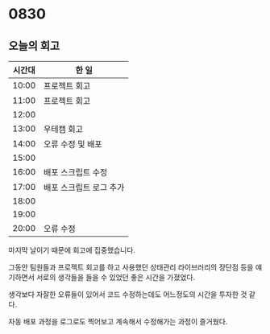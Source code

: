 # 0830

## 오늘의 회고

| 시간대 | 한 일                   |
| ------ | ----------------------- |
| 10:00  | 프로젝트 회고           |
| 11:00  | 프로젝트 회고           |
| 12:00  |                         |
| 13:00  | 우테캠 회고             |
| 14:00  | 오류 수정 및 배포       |
| 15:00  |                         |
| 16:00  | 배포 스크립트 수정      |
| 17:00  | 배포 스크립트 로그 추가 |
| 18:00  |                         |
| 19:00  |                         |
| 20:00  | 오류 수정               |

마지막 날이기 때문에 회고에 집중했습니다.

그동안 팀원들과 프로젝트 회고를 하고 사용했던 상태관리 라이브러리의 장단점 등을 얘기하면서 서로의 생각들을 들을 수 있었던 좋은 시간을 가졌었다. 

생각보다 자잘한 오류들이 있어서 코드 수정하는데도 어느정도의 시간을 투자한 것 같다. 

자동 배포 과정을 로그로도 찍어보고 계속해서 수정해가는 과정이 즐거웠다. 

